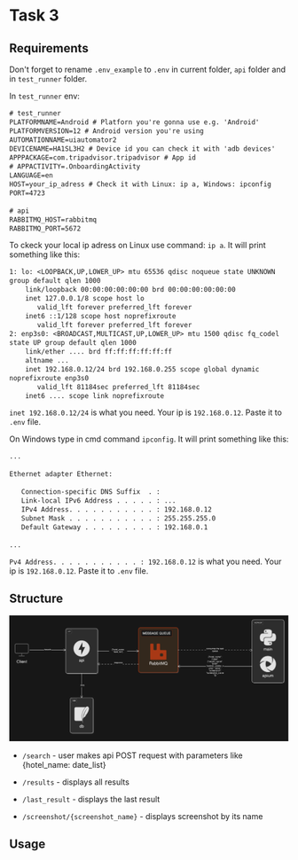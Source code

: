 # Task 3
## Requirements
Don't forget to rename `.env_example` to `.env` in current folder, `api` folder and in `test_runner` folder.

In `test_runner` env:
```
# test_runner
PLATFORMNAME=Android # Platforn you're gonna use e.g. 'Android'
PLATFORMVERSION=12 # Android version you're using
AUTOMATIONNAME=uiautomator2
DEVICENAME=HA1SL3H2 # Device id you can check it with 'adb devices'
APPPACKAGE=com.tripadvisor.tripadvisor # App id
# APPACTIVITY=.OnboardingActivity
LANGUAGE=en
HOST=your_ip_adress # Check it with Linux: ip a, Windows: ipconfig
PORT=4723

# api
RABBITMQ_HOST=rabbitmq
RABBITMQ_PORT=5672
```
To ckeck your local ip adress on Linux use command: `ip a`. It will print something like this:
```
1: lo: <LOOPBACK,UP,LOWER_UP> mtu 65536 qdisc noqueue state UNKNOWN group default qlen 1000
    link/loopback 00:00:00:00:00:00 brd 00:00:00:00:00:00
    inet 127.0.0.1/8 scope host lo
       valid_lft forever preferred_lft forever
    inet6 ::1/128 scope host noprefixroute 
       valid_lft forever preferred_lft forever
2: enp3s0: <BROADCAST,MULTICAST,UP,LOWER_UP> mtu 1500 qdisc fq_codel state UP group default qlen 1000
    link/ether .... brd ff:ff:ff:ff:ff:ff
    altname ...
    inet 192.168.0.12/24 brd 192.168.0.255 scope global dynamic noprefixroute enp3s0
       valid_lft 81184sec preferred_lft 81184sec
    inet6 .... scope link noprefixroute 
```
`inet 192.168.0.12/24` is what you need. Your ip is `192.168.0.12`. Paste it to `.env` file.

On Windows type in cmd command `ipconfig`. It will print something like this:
```
...

Ethernet adapter Ethernet:

   Connection-specific DNS Suffix  . :
   Link-local IPv6 Address . . . . . : ...
   IPv4 Address. . . . . . . . . . . : 192.168.0.12
   Subnet Mask . . . . . . . . . . . : 255.255.255.0
   Default Gateway . . . . . . . . . : 192.168.0.1

...
```
`Pv4 Address. . . . . . . . . . . : 192.168.0.12` is what you need. Your ip is `192.168.0.12`. Paste it to `.env` file.

## Structure
![alt text](https://github.com/bmyronov/fornova-test-task/blob/main/media/diagram_task3_1.png?raw=true)

- `/search` - user makes api POST request with parameters like {hotel_name: date_list}

- `/results` - displays all results
- `/last_result` - displays the last result
- `/screenshot/{screenshot_name}` - displays screenshot by its name

## Usage

